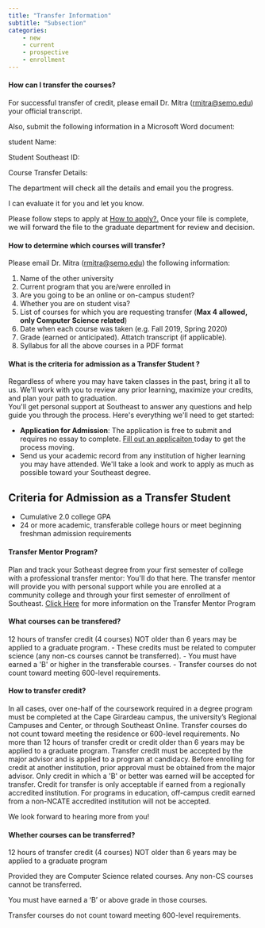 ```yaml
---
title: "Transfer Information"
subtitle: "Subsection"
categories:
    - new
    - current
    - prospective
    - enrollment
---
```

#### How can I transfer the courses?

 For successful transfer of credit, please email Dr. Mitra (rmitra@semo.edu) your official transcript. 
 
 Also, submit the following information in a Microsoft Word document: 

 
 student Name: 


 Student Southeast ID: 


 Course Transfer Details:



The department will check all the details and email you the progress.


I can evaluate it for you and let you know.

Please follow steps to apply at <a href="https://semo.edu/admissions/how-to-apply/index.html" target="blank">How to apply?.</a> Once your file is complete, we will forward the file to the graduate department for review and decision.



#### How to determine which courses will transfer?


Please email Dr. Mitra (rmitra@semo.edu) the following information: 
1. Name of the other university 
2. Current program that you are/were enrolled in 
3. Are you going to be an online or on-campus student? 
4. Whether you are on student visa? 
5. List of courses for which you are requesting transfer (**Max 4 allowed, only Computer Science related**) 
6. Date when each course was taken (e.g. Fall 2019, Spring 2020)
7. Grade (earned or anticipated). Attatch transcript (if applicable). 
8. Syllabus for all the above courses in a PDF format

#### What is the criteria for admission as a Transfer Student ?

Regardless of where you may have taken classes in the past, bring it all to us. We'll work with you to review any prior learning, maximize your credits, and plan your path to graduation. 
<br>
You'll get personal support at Southeast to answer any questions and help guide you through the process. Here's everything we'll need to get started:
- **Application for Admission**: The application is free to submit and requires no essay to complete.
 <a href="https://app.semoadmissions.org/" target="blank"> Fill out an applicaiton </a> today to get the process moving.
- Send us your academic record from any institution of higher learning you may have attended. We'll take a look and work to apply as much as possible toward your Southeast degree.

## Criteria for Admission as a Transfer Student 
- Cumulative 2.0 college GPA
- 24 or more academic, transferable college hours or meet beginning freshman admission requirements

#### Transfer Mentor Program?

Plan and track your Sotheast degree from your first semester of college with a professional transfer mentor: You'll do that here. The transfer mentor will provide you with personal support while you are enrolled at a community college and through your first semester of enrollment of Southeast.
<a href="https://semo.edu/admissions/requirements/transfer-mentor.html" target="blank">Click Here</a> for more information on the Transfer Mentor Program 


#### What courses can be transfered?

12 hours of transfer credit (4 courses) NOT older than 6 years may be applied to a graduate program. - These credits must be related to computer science (any non-cs courses cannot be transferred). - You must have earned a 'B' or higher in the transferable courses. - Transfer courses do not count toward meeting 600-level requirements.

#### How to transfer credit?

In all cases, over one-half of the coursework required in a degree program must be completed at the Cape Girardeau campus, the university’s Regional Campuses and Center, or through Southeast Online. Transfer courses do not count toward meeting the residence or 600-level requirements. No more than 12 hours of transfer credit or credit older than 6 years may be applied to a graduate program. Transfer credit must be accepted by the major advisor and is applied to a program at candidacy. Before enrolling for credit at another institution, prior approval must be obtained from the major advisor. Only credit in which a 'B' or better was earned will be accepted for transfer. Credit for transfer is only acceptable if earned from a regionally accredited institution. For programs in education, off-campus credit earned from a non-NCATE accredited institution will not be accepted.

<!-- **Source**: <a href="https://semo.edu/pdf/Grad-GradBulletin201819.pdf" target="blank" >https://semo.edu/pdf/Grad-GradBulletin201819.pdf</a> -->

We look forward to hearing more from you!

#### Whether courses can be transferred?

12 hours of transfer credit (4 courses) NOT older than 6 years may be applied to a graduate program

Provided they are Computer Science related courses. Any non-CS courses cannot be transferred. 

You must have earned a ‘B’ or above grade in those courses.

Transfer courses do not count toward meeting 600-level requirements.
